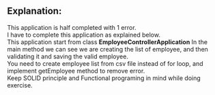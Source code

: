 <h2>Explanation:</h2> This application is half completed with 1 error.
            <br>I have to complete this application as explained below.
<br> This application start from class <b>EmployeeControllerApplication</b>
In the main method we can see we are creating the list of employee, and then validating it and saving the valid employee.
<br>
You need to create employee list from csv file instead of for loop, and implement getEmployee method to remove error.
<br>Keep SOLID principle and Functional programing in mind while doing exercise.